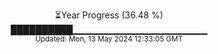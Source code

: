 <p align="center">
⏳Year Progress (36.48 %) <br>
██████████▁▁▁▁▁▁▁▁▁▁▁▁▁▁▁▁▁▁▁▁ <br>
<sub>Updated: Mon, 13 May 2024 12:33:05 GMT</sub>
</p>

